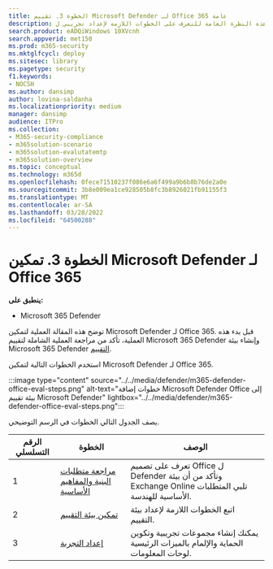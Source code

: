 ```yaml
---
title: الخطوة 3. تقييم Microsoft Defender لـ Office 365 عامة
description: استخدم هذه النظرة العامة للتعرف على الخطوات اللازمة لإعداد تجريبي ل MDO، بما في ذلك المتطلبات وتمكين أو تنشيط الشكل البيضاوي وإعداد التجربة.
search.product: eADQiWindows 10XVcnh
search.appverid: met150
ms.prod: m365-security
ms.mktglfcycl: deploy
ms.sitesec: library
ms.pagetype: security
f1.keywords:
- NOCSH
ms.author: dansimp
author: lovina-saldanha
ms.localizationpriority: medium
manager: dansimp
audience: ITPro
ms.collection:
- M365-security-compliance
- m365solution-scenario
- m365solution-evalutatemtp
- m365solution-overview
ms.topic: conceptual
ms.technology: m365d
ms.openlocfilehash: 0fece71510237f086e6a6f499a9b6b8b76de2a0e
ms.sourcegitcommit: 3b8e009ea1ce928505b8fc3b8926021fb91155f3
ms.translationtype: MT
ms.contentlocale: ar-SA
ms.lasthandoff: 03/28/2022
ms.locfileid: "64500288"
---
```

# <a name="step-3-enable-and-pilot-microsoft-defender-for-office-365"></a>الخطوة 3. تمكين Microsoft Defender لـ Office 365

**ينطبق على:**
- Microsoft 365 Defender

توضح هذه المقالة العملية لتمكين Microsoft Defender لـ Office 365. قبل بدء هذه العملية، تأكد من مراجعة العملية الشاملة لتقييم Microsoft 365 Defender وإنشاء بيئة Microsoft 365 Defender [التقييم](eval-create-eval-environment.md).[](eval-overview.md) 
<br>

استخدم الخطوات التالية لتمكين Microsoft Defender لـ Office 365.

:::image type="content" source="../../media/defender/m365-defender-office-eval-steps.png" alt-text="خطوات إضافة Microsoft Defender Office إلى بيئة تقييم Microsoft Defender" lightbox="../../media/defender/m365-defender-office-eval-steps.png":::

يصف الجدول التالي الخطوات في الرسم التوضيحي.

| الرقم التسلسلي|الخطوة  |الوصف  |
|---------|---------|---------|
|1|[مراجعة متطلبات البنية والمفاهيم الأساسية](eval-defender-office-365-architecture.md)    | تعرف على تصميم Office ل Defender وتأكد من أن بيئة Exchange Online تلبي المتطلبات الأساسية للهندسة.       |
|2|[تمكين بيئة التقييم](eval-defender-office-365-enable-eval.md)     |   اتبع الخطوات اللازمة لإعداد بيئة التقييم.      |
|3|[إعداد التجربة ](eval-defender-office-365-pilot.md)    |    يمكنك إنشاء مجموعات تجريبية وتكوين الحماية والإلمام بالميزات الرئيسية لوحات المعلومات.     |


